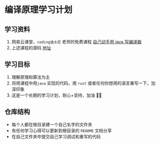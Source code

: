 # 编译原理学习计划

## 学习资料

1. 网易云课堂，`coding迪士尼` 老师的免费课程 [自己动手用 java 写编译器 ](https://study.163.com/course/courseMain.htm?courseId=1002830012)
2. 上述课程的源码 [地址](https://github.com/Neumann789/c-compiler)

## 学习目标

1. 理解原理和算法为主
2. 将用课程中用`java` 实现的代码，用 `rust` 或者任何你想用的语言重写一下，加深印象
3. 这是一个长期的学习计划，耐心+坚持，加油 💪🏻

## 仓库结构

- 每个人都在根目录建一个自己名字的文件夹
- 有任何学习心得可以更新到根目录的 `README` 文档分享
- 在自己文件夹中提交自己学习调试和重写的代码
